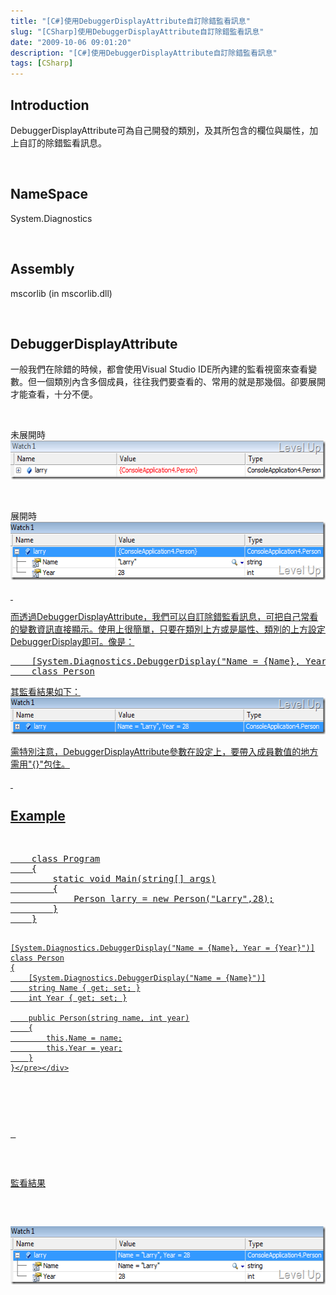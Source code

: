 ```yaml
---
title: "[C#]使用DebuggerDisplayAttribute自訂除錯監看訊息"
slug: "[CSharp]使用DebuggerDisplayAttribute自訂除錯監看訊息"
date: "2009-10-06 09:01:20"
description: "[C#]使用DebuggerDisplayAttribute自訂除錯監看訊息"
tags: [CSharp]
---
```


<h2>Introduction</h2>  <p>DebuggerDisplayAttribute可為自己開發的類別，及其所包含的欄位與屬性，加上自訂的除錯監看訊息。</p>  <p> </p>  <h2>NameSpace</h2>  <p>System.Diagnostics</p>  <p> </p>  <h2>Assembly</h2>  <p>mscorlib (in mscorlib.dll)</p>  <p> </p>  <h2>DebuggerDisplayAttribute</h2>  <p>一般我們在除錯的時候，都會使用Visual Studio IDE所內建的監看視窗來查看變數。但一個類別內含多個成員，往往我們要查看的、常用的就是那幾個。卻要展開才能查看，十分不便。</p>  <p> </p>  <p>未展開時    <br /><img style="border-right-width: 0px; display: inline; border-top-width: 0px; border-bottom-width: 0px; border-left-width: 0px" title="image" border="0" alt="image" src="\images\posts\10921\image_thumb.png" width="571" height="62" /></a> </p>  <p> </p>  <p>展開時    <br /><a href="http://files.dotblogs.com.tw/larrynung/0910/DebuggerDisplayAttribute_12A2D/image_4.png" rel="lightbox"><img style="border-right-width: 0px; display: inline; border-top-width: 0px; border-bottom-width: 0px; border-left-width: 0px" title="image" border="0" alt="image" src="\images\posts\10921\image_thumb_1.png" width="568" height="93" /> </p>  <p> </p>  <p>而透過DebuggerDisplayAttribute，我們可以自訂除錯監看訊息，可把自己常看的變數資訊直接顯示。使用上很簡單，只要在類別上方或是屬性、類別的上方設定DebuggerDisplay即可。像是：    <br /></p>  <div style="padding-bottom: 0px; margin: 0px; padding-left: 0px; padding-right: 0px; display: inline; float: none; padding-top: 0px" id="scid:812469c5-0cb0-4c63-8c15-c81123a09de7:3b44822d-dd0f-4f05-9808-c766a1549dd1" class="wlWriterEditableSmartContent"><pre name="code" class="c#:nocontrols">    [System.Diagnostics.DebuggerDisplay("Name = {Name}, Year = {Year}")]
    class Person</pre></div>

<p />

<p>其監看結果如下： 
  <br /><img style="border-right-width: 0px; display: inline; border-top-width: 0px; border-bottom-width: 0px; border-left-width: 0px" title="image" border="0" alt="image" src="\images\posts\10921\image_thumb_2.png" width="572" height="59" /></p>

<p>需特別注意，DebuggerDisplayAttribute參數在設定上，要帶入成員數值的地方需用"{}"包住。 </p>

<p> </p>

<h2>Example</h2>

<p>
  <br /></p>

<div style="padding-bottom: 0px; margin: 0px; padding-left: 0px; padding-right: 0px; display: inline; float: none; padding-top: 0px" id="scid:812469c5-0cb0-4c63-8c15-c81123a09de7:3451cc80-1921-4a34-903e-1ab8c2170710" class="wlWriterEditableSmartContent"><pre name="code" class="c#:nocontrols">    class Program
    {
        static void Main(string[] args)
        {
            Person larry = new Person("Larry",28);
        }
    }

    [System.Diagnostics.DebuggerDisplay("Name = {Name}, Year = {Year}")]
    class Person
    {
        [System.Diagnostics.DebuggerDisplay("Name = {Name}")]
        string Name { get; set; }
        int Year { get; set; }

        public Person(string name, int year)
        {
            this.Name = name;
            this.Year = year;
        }
    }</pre></div>

<p />

<p> </p>

<p>監看結果</p>

<p><img style="border-right-width: 0px; display: inline; border-top-width: 0px; border-bottom-width: 0px; border-left-width: 0px" title="image" border="0" alt="image" src="\images\posts\10921\image_thumb_3.png" width="568" height="93" /></p>
